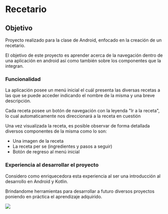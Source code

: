 <h1>Recetario</h1>
<h2>Objetivo</h2>
<p>Proyecto realizado para la clase de Android, enfocado en la creación de un recetario.</p>
<div>
<p>El objetivo de este proyecto es aprender acerca de la navegación dentro de una aplicación en android así como también sobre los componentes que la integran.</p>

<h3>Funcionalidad</h3>
<p>La aplicación posee un menú inicial el cuál presenta las diversas recetas a las que se puede acceder indicando el nombre de la misma y una breve descripción.</p>
<p>Cada receta posee un botón de navegación con la leyenda "Ir a la receta", lo cual automaticamente nos direccionará a la receta en cuestión</p>
<P>Una vez visualizada la receta, es posible observar de forma detallada diversos componentes de la misma como lo son: </P>
<ul>
  <li>Una imagen de la receta</li>
  <li>La receta per se (ingredientes y pasos a seguir)</li>
  <li>Botón de regreso al menú inicial </li>
</ul>

<h3>Experiencia al desarrollar el proyecto</h3>
<p>Considero como enriquecedora esta experiencia al ser una introducción al desarrollo en Android y Kotlin.</p>
<p>Brindandome herramientas para desarrollar a futuro diversos proyectos poniendo en práctica el aprendizaje adquirido.</p>

<div>
  <img src="![image](https://github.com/user-attachments/assets/b5833d2e-d8c9-4c30-93ca-e612bfdd551c)
">
</div>



